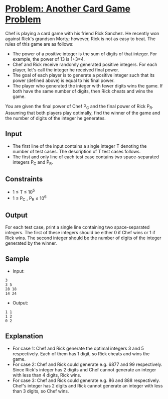 # [Problem: Another Card Game Problem](https://www.codechef.com/problems/CRDGAME3)

Chef is playing a card game with his friend Rick Sanchez. He recently won against Rick's grandson Morty; however, Rick is not as easy to beat. The rules of this game are as follows:

- The power of a positive integer is the sum of digits of that integer. For example, the power of 13 is 1+3=4.
- Chef and Rick receive randomly generated positive integers. For each player, let's call the integer he received final power.
- The goal of each player is to generate a positive integer such that its power (defined above) is equal to his final power.
- The player who generated the integer with fewer digits wins the game. If both have the same number of digits, then Rick cheats and wins the game.
  
You are given the final power of Chef P<sub>C</sub> and the final power of Rick P<sub>R</sub>. Assuming that both players play optimally, find the winner of the game and the number of digits of the integer he generates.

## Input

- The first line of the input contains a single integer T denoting the number of test cases. The description of T test cases follows.
- The first and only line of each test case contains two space-separated integers P<sub>C</sub> and P<sub>R</sub>.

## Constraints

- 1 ≤ T ≤ 10<sup>5</sup>
- 1 ≤ P<sub>C</sub> , P<sub>R</sub> ≤ 10<sup>6</sup>

## Output

For each test case, print a single line containing two space-separated integers. The first of these integers should be either 0 if Chef wins or 1 if Rick wins. The second integer should be the number of digits of the integer generated by the winner.

## Sample

- Input:
```
3
3 5
28 18
14 24
```

- Output:
```
1 1
1 2
0 2
```

## Explanation

- For case 1: Chef and Rick generate the optimal integers 3 and 5 respectively. Each of them has 1 digit, so Rick cheats and wins the game.
- For case 2: Chef and Rick could generate e.g. 6877 and 99 respectively. Since Rick's integer has 2 digits and Chef cannot generate an integer with less than 4 digits, Rick wins.
- For case 3: Chef and Rick could generate e.g. 86 and 888 respectively. Chef's integer has 2 digits and Rick cannot generate an integer with less than 3 digits, so Chef wins.
